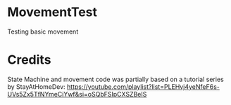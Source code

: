 # MovementTest
 Testing basic movement

# Credits
State Machine and movement code was partially based on a tutorial series by StayAtHomeDev: https://youtube.com/playlist?list=PLEHvj4yeNfeF6s-UVs5Zx5TfNYmeCiYwf&si=oSQbFSIpCXSZBeIS
